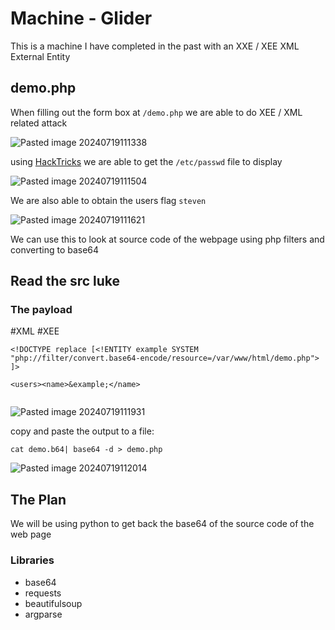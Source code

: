 # Machine - Glider



This is a machine I have completed in the past with an XXE / XEE XML External Entity


## demo.php


When filling out the form box at `/demo.php` we are able to do XEE / XML  related attack

![Pasted image 20240719111338](https://github.com/user-attachments/assets/1b36973b-7501-47ad-a191-6d8aecb317a0)




using [HackTricks](https://book.hacktricks.xyz/pentesting-web/xxe-xee-xml-external-entity) we are able to get the `/etc/passwd` file to display 

![Pasted image 20240719111504](https://github.com/user-attachments/assets/497c2723-1a1c-4db6-a337-ea14e0863208)



We are also able to obtain the users flag `steven` 

![Pasted image 20240719111621](https://github.com/user-attachments/assets/73ff1436-176a-47bc-a64b-05f20332e7e3)



We can use this to look at source code of the webpage using php filters and converting to base64


## Read the src luke


### The payload
#XML #XEE
```
<!DOCTYPE replace [<!ENTITY example SYSTEM "php://filter/convert.base64-encode/resource=/var/www/html/demo.php"> ]>

<users><name>&example;</name>


```


![Pasted image 20240719111931](https://github.com/user-attachments/assets/84f24438-bfa3-4cba-97e1-0a858c05d084)



copy and paste the output to a file:

`cat demo.b64| base64 -d > demo.php`

![Pasted image 20240719112014](https://github.com/user-attachments/assets/bd6f374c-3fb2-446d-993c-5efabe2bfc7c)


## The Plan

We will be using python to get back the base64 of the source code of the web page 



### Libraries 

- base64
- requests
- beautifulsoup
- argparse
